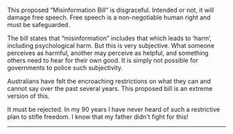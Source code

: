 This proposed “Misinformation Bill” is disgraceful. Intended or not, it will damage free speech. Free speech is a non-negotiable
human right and must be safeguarded.

The bill states that “misinformation” includes that which leads to ‘harm’, including psychological harm. But this is very subjective.
What someone perceives as harmful, another may perceive as helpful, and something others need to hear for their own good. It is
simply not possible for governments to police such subjectivity.

Australians have felt the encroaching restrictions on what they can and cannot say over the past several years. This proposed bill
is an extreme version of this.

It must be rejected. In my 90 years I have never heard of such a restrictive plan to stifle freedom. I know that my father didn't
fight for this!


-----

